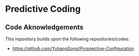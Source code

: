 # Predictive Coding


## Code Aknowledgements
This repository builds upon the following repositories/codes:
- https://github.com/YuhangSong/Prospective-Configuration